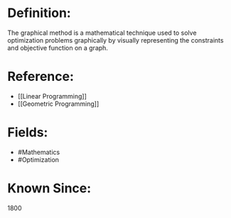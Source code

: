 

# Definition:
The graphical method is a mathematical technique used to solve optimization problems graphically by visually representing the constraints and objective function on a graph.

# Reference:
- [[Linear Programming]]
- [[Geometric Programming]]

# Fields: 
- #Mathematics
- #Optimization

# Known Since:
1800


